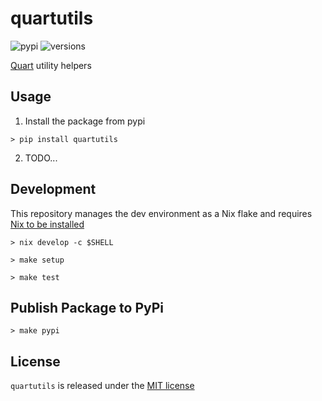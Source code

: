 # quartutils
![pypi](https://img.shields.io/pypi/v/quartutils.svg)
![versions](https://img.shields.io/pypi/pyversions/quartutils.svg)

[Quart](https://quart.palletsprojects.com/en/latest/) utility helpers

## Usage

1. Install the package from pypi

```console
> pip install quartutils
```

2. TODO...

## Development

This repository manages the dev environment as a Nix flake and requires [Nix to be installed](https://github.com/DeterminateSystems/nix-installer)

```console
> nix develop -c $SHELL
```

```console
> make setup
```

```console
> make test
```

## Publish Package to PyPi

```console
> make pypi
```

## License

`quartutils` is released under the [MIT license](./LICENSE)
